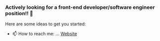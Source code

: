 ### Actively looking for a front-end developer/software engineer position!! 👋


Here are some ideas to get you started:

- 📫 How to reach me: ... [Website](https://google.com)


